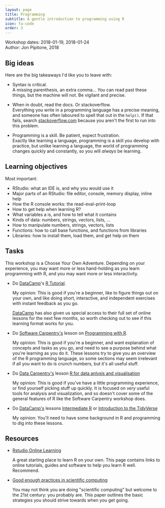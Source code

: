 ```yaml
---
layout: page
title: Programming
subtitle: A gentle introduction to programming using R
icon: fa-code
order: 3
---
```


Workshop dates: 2018-01-19, 2018-01-24  
Author: Jon Pipitone, 2018

## Big ideas
Here are the big takeaways I'd like you to leave with: 

- <span class="big-idea">Syntax is critical.</span>  
    A missing parenthesis, an extra comma... *You* can read past these things,
    but the machine will not. Be vigilant and precise.

- <span class="big-idea">When in doubt, read the docs. Or stackoverflow.</span>  
    Everything you write in a programming language has a precise meaning, and
    someone has often laboured to spell that out in the `help()`. If that
    fails, search [stackoverflow.com](https://stackoverflow.com) because you
    aren't the first to run into this problem. 

- <span class="big-idea">Programming is a skill. Be patient, expect frustration.</span>  
    Exactly like learning a language, programming is a skill you develop with
    practice, but unlike learning a language, the world of programming changes
    quickly and constantly, so you will *always* be learning. 

## Learning objectives

Most important: 
- RStudio: what an IDE is, and why you would use it
- Major parts of an RStudio: file editor, console, memory display, inline help
- How the R console works: the read-eval-print-loop
- How to get help when learning R? 
- What variables a is, and how to tell what it contains
- Kinds of data: numbers, strings, vectors, lists, ...
- How to manipulate numbers, strings, vectors, lists
- Functions: how to call base functions, and functions from libraries
- Libraries: how to install them, load them, and get help on them

## Tasks

This workshop is a Choose Your Own Adventure. Depending on your experience, you
may want more or less hand-holding as you learn programming with R, and you may
want more or less interactivity. 

- Do [DataCamp](https://datacamp.com)'s [R
  Tutorial](https://www.datacamp.com/courses/free-introduction-to-r).

  My opinion: This is good if you're a beginner, like to figure things out on
  your own, and like doing short, interactive, and independent exercises with
  instant feedback as you go.

  [DataCamp](https://datacamp.com) has also given us special access to their
  full set of online lessons for the next few months, so worth checking out to
  see if this learning format works for you. 

- Do [Software Carpentry's](https://software-carpentry.org) lesson on
  [Programming with R](http://swcarpentry.github.io/r-novice-inflammation/). 

  My opinion: This is good if you're a beginner, and want explanation of
  concepts and tasks as you go, and need to see a purpose behind what you're
  learning as you do it. These lessons try to give you an overview of the R
  programming language, so some sections may seem irrelevant if all you want to
  do is crunch numbers, but it's all useful stuff.

- Do [Data Carpentry's](https://datacarpentry.org) lesson [R for data anlysis
  and visualisation](http://www.datacarpentry.org/R-ecology-lesson)

  My opinion: This is good if you've have a little programming experience, or
  find yourself picking stuff up quickly. It is focused on *very* useful tools
  for analysis and visualization, and so doesn't cover some of the general
  features of R like the Software Carpentry workshop does. 

- Do [DataCamp's](https://datacamp.com) lessons [Intermediate
  R](https://www.datacamp.com/courses/intermediate-r) or [Introduction to the
  TidyVerse](https://www.datacamp.com/courses/introduction-to-the-tidyverse)

  My opinion: You'll need to have some background in R and programming to dig
  into these lessons. 
  
## Resources 

- [Rstudio Online Learning](https://www.rstudio.com/online-learning/#R)
    
  A great starting place to learn R on your own. This page contains links to
  online tutorials, guides and software to help you learn R well. Recommend.

- [Good enough practices in scientific computing](https://www.ncbi.nlm.nih.gov/pmc/articles/PMC5480810/)

   You may not think you are doing "scientific computing" but welcome to the
   21st century: you probably are. This paper outlines the basic strategies you
   should strive towards when you get going. 
